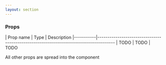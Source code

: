 ```yaml
---
layout: section
---
```


### Props

| Prop name | Type    | Description
|-----------|---------------------------------------------------------------------------------------
| TODO      | TODO    | TODO
<!-- | label       | string  | Provide the aria label
| items       | object  | The link, text and props for each of the breadcrumbs
| items.link  | string  | The link of the breadcrumb, optional
| items.text  | string  | The text of the breadcrumb
| items.li    | object  | An object that will be spread onto the `<li>` tag, optional
| dark        | boolean | A dark variation of the component -->

All other props are spread into the component
